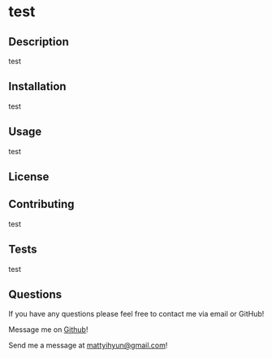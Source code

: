 # test

## Description
test
## Installation
test
## Usage
test
## License

## Contributing
test
## Tests
test
## Questions
If you have any questions please feel free to contact me via email or GitHub!

Message me on [Github]("https://github.com/Myhyun/)!

Send me a message at mattyihyun@gmail.com!
